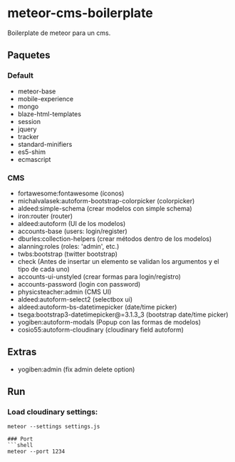 # meteor-cms-boilerplate
Boilerplate de meteor para un cms.

## Paquetes

### Default
* meteor-base             
* mobile-experience       
* mongo                   
* blaze-html-templates    
* session                 
* jquery                  
* tracker                 
* standard-minifiers     
* es5-shim               
* ecmascript             

### CMS 
* fortawesome:fontawesome                        (íconos)
* michalvalasek:autoform-bootstrap-colorpicker   (colorpicker)
* aldeed:simple-schema                           (crear modelos con simple schema)
* iron:router                                    (router)
* aldeed:autoform                                (UI de los modelos)
* accounts-base                                  (users: login/register)
* dburles:collection-helpers                     (crear métodos dentro de los modelos)
* alanning:roles                                 (roles: 'admin', etc.)
* twbs:bootstrap                                 (twitter bootstrap)
* check                                          (Antes de insertar un elemento se validan los argumentos y el tipo de cada uno)
* accounts-ui-unstyled                           (crear formas para login/registro)
* accounts-password                              (login con password)
* physicsteacher:admin                           (CMS UI)
* aldeed:autoform-select2                        (selectbox ui)
* aldeed:autoform-bs-datetimepicker              (date/time picker)
* tsega:bootstrap3-datetimepicker@=3.1.3_3       (bootstrap date/time picker)
* yogiben:autoform-modals                        (Popup con las formas de modelos)
* cosio55:autoform-cloudinary                    (cloudinary field autoform)

## Extras
* yogiben:admin (fix admin delete option)

## Run

### Load cloudinary settings:
```shell
meteor --settings settings.js

### Port
```shell
meteor --port 1234
